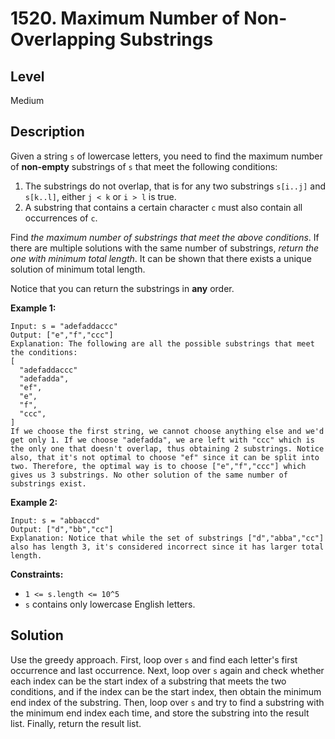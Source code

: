 # 1520. Maximum Number of Non-Overlapping Substrings
## Level
Medium

## Description
Given a string `s` of lowercase letters, you need to find the maximum number of **non-empty** substrings of `s` that meet the following conditions:

1. The substrings do not overlap, that is for any two substrings `s[i..j]` and `s[k..l]`, either `j < k` or `i > l` is true.
2. A substring that contains a certain character `c` must also contain all occurrences of `c`.

Find *the maximum number of substrings that meet the above conditions*. If there are multiple solutions with the same number of substrings, *return the one with minimum total length*. It can be shown that there exists a unique solution of minimum total length.

Notice that you can return the substrings in **any** order.

**Example 1:**
```
Input: s = "adefaddaccc"
Output: ["e","f","ccc"]
Explanation: The following are all the possible substrings that meet the conditions:
[
  "adefaddaccc"
  "adefadda",
  "ef",
  "e",
  "f",
  "ccc",
]
If we choose the first string, we cannot choose anything else and we'd get only 1. If we choose "adefadda", we are left with "ccc" which is the only one that doesn't overlap, thus obtaining 2 substrings. Notice also, that it's not optimal to choose "ef" since it can be split into two. Therefore, the optimal way is to choose ["e","f","ccc"] which gives us 3 substrings. No other solution of the same number of substrings exist.
```
**Example 2:**
```
Input: s = "abbaccd"
Output: ["d","bb","cc"]
Explanation: Notice that while the set of substrings ["d","abba","cc"] also has length 3, it's considered incorrect since it has larger total length.
```

**Constraints:**

* `1 <= s.length <= 10^5`
* `s` contains only lowercase English letters.

## Solution
Use the greedy approach. First, loop over `s` and find each letter's first occurrence and last occurrence. Next, loop over `s` again and check whether each index can be the start index of a substring that meets the two conditions, and if the index can be the start index, then obtain the minimum end index of the substring. Then, loop over `s` and try to find a substring with the minimum end index each time, and store the substring into the result list. Finally, return the result list.
